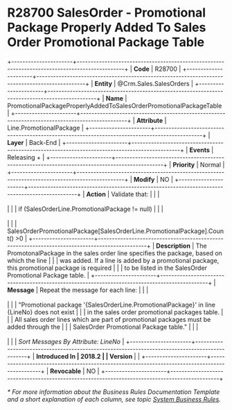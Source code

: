 ﻿---
erp.type: business-rule
erp.entity: Crm.Sales.SalesOrders
---

# R28700 SalesOrder - Promotional Package Properly Added To Sales Order Promotional Package Table
+----------------------+-----------------------------------------------------------------------------------------------+
| **Code**             | R28700                                                                                        |
+----------------------+-----------------------------------------------------------------------------------------------+
| **Entity**           | @Crm.Sales.SalesOrders                                                                        |
+----------------------+-----------------------------------------------------------------------------------------------+
| **Name**             | PromotionalPackageProperlyAddedToSalesOrderPromotionalPackageTable                            |
+----------------------+-----------------------------------------------------------------------------------------------+
| **Attribute**        | Line.PromotionalPackage                                                                       |
+----------------------+-----------------------------------------------------------------------------------------------+
| **Layer**            | Back-End                                                                                      |
+----------------------+-----------------------------------------------------------------------------------------------+
| **Events**           | Releasing +                                                                                   |
+----------------------+-----------------------------------------------------------------------------------------------+
| **Priority**         | Normal                                                                                        |
+----------------------+-----------------------------------------------------------------------------------------------+
| **Modify**           | NO                                                                                            |
+----------------------+-----------------------------------------------------------------------------------------------+
| **Action**           | Validate that:                                                                                |
|                      | <br/><br/>                                                                                    |
|                      | if (SalesOrderLine.PromotionalPackage != null)                                                |
|                      | <br/><br/>                                                                                    |
|                      | SalesOrderPromotionalPackage\[SalesOrderLine.PromotionalPackage\].Count() \>0                 |
+----------------------+-----------------------------------------------------------------------------------------------+
| **Description**      | The PromotonalPackage in the sales order line specifies the package, based on which the line  |
|                      | was added. If a line is added by a promotional package, this promotional package is required  |
|                      | to be listed in the SalesOrder Promotional Package table.                                     |
+----------------------+-----------------------------------------------------------------------------------------------+
| **Message**          | Repeat the message for each line:                                                             |
|                      | <br/><br/>                                                                                    |
|                      | \"Promotional package \'{SalesOrderLine.PromotionalPackage}\' in line {LineNo} does not exist |
|                      | in the sales order promotional packages table.                                                |
|                      | All sales order lines which are part of promotional packages must be added through the        |
|                      | SalesOrder Promotional Package table.\"                                                       |
|                      | <br/><br/>                                                                                    |
|                      | *Sort Messages By Attribute: LineNo*                                                          |
+----------------------+-----------------------------------------------------------------------------------------------+
| **Introduced In      | 2018.2                                                                                        |
| Version**            |                                                                                               |
+----------------------+-----------------------------------------------------------------------------------------------+
| **Revocable**        | NO                                                                                            |
+----------------------+-----------------------------------------------------------------------------------------------+

*\* For more information about the Business Rules Documentation Template and a short explanation of each column, see
topic [System Business Rules](../templates/template-description-system-business-rules.md).*

